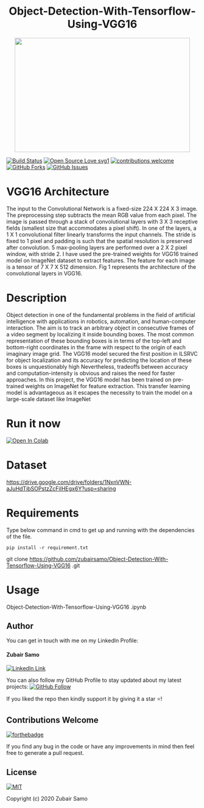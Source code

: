 <h1 align="center">Object-Detection-With-Tensorflow-Using-VGG16</h1>

<p align="center">
  <img width="460" height="300" src="https://github.com/zubairsamo/Object-Detection-With-Tensorflow-Using-VGG16/blob/main/Image/Detect_image.png">
</p>


[![Build Status](https://img.shields.io/badge/Build-Passing-brightgreen.svg?style=for-the-badge&logo=appveyor)](#)
[![Open Source Love svg1](https://badges.frapsoft.com/os/v1/open-source.svg?v=103)](#)
[![contributions welcome](https://img.shields.io/badge/contributions-welcome-brightgreen.svg?style=flat&label=Contributions&colorA=red&colorB=black	)](#)
[![GitHub Forks](https://img.shields.io/github/forks/zubairsamo/Object-Detection-With-Tensorflow-Using-VGG16.svg?style=social&label=Fork&maxAge=2592000)](https://github.com/zubairsamo/Object-Detection-With-Tensorflow-Using-VGG16/fork)
[![GitHub Issues](https://img.shields.io/github/issues/zubairsamo/Object-Detection-With-Tensorflow-Using-VGG16.svg?style=flat&label=Issues&maxAge=2592000)](https://github.com/zubairsamo/Object-Detection-With-Tensorflow-Using-VGG16/issues)
# VGG16 Architecture
The input to the Convolutional Network is a fixed-size 224 X 224 X 3 image. The preprocessing step subtracts the mean RGB value from each pixel. The image is passed
through a stack of convolutional layers with 3 X 3 receptive fields (smallest size that
accommodates a pixel shift). In one of the layers, a 1 X 1 convolutional filter linearly
transforms the input channels. The stride is fixed to 1 pixel and padding is such that the
spatial resolution is preserved after convolution. 5 max-pooling layers are performed over
a 2 X 2 pixel window, with stride 2. I have used the pre-trained weights for VGG16 trained
model on ImageNet dataset to extract features. The feature for each image is a tensor of 7
X 7 X 512 dimension. Fig 1 represents the architecture of the convolutional layers in
VGG16.
# Description
Object detection in one of the fundamental problems in the field of artificial intelligence
with applications in robotics, automation, and human-computer interaction. The aim is to
track an arbitrary object in consecutive frames of a video segment by localizing it inside
bounding boxes. The most common representation of these bounding boxes is in terms of
the top-left and bottom-right coordinates in the frame with respect to the origin of each
imaginary image grid.
The VGG16 model secured the first position in ILSRVC for object localization and its accuracy
for predicting the location of these boxes is unquestionably high Nevertheless, tradeoffs between accuracy 
and computation-intensity is obvious and raises the need for faster
approaches. In this project, the VGG16 model has been trained on pre-trained weights on
ImageNet for feature extraction. This transfer learning model is advantageous as it escapes
the necessity to train the model on a large-scale dataset like ImageNet
# Run it now
[![Open In Colab](https://colab.research.google.com/assets/colab-badge.svg)](https://colab.research.google.com/drive/15tA57gXnWprZjc5J_V7591AUdSQWrTF6?usp=sharing)

# Dataset
https://drive.google.com/drive/folders/1NxnVWN-aJuHdTibSOPstzZcFiIHEgx6Y?usp=sharing

# Requirements

Type below command in cmd to get up and running with the dependencies of the file.
```
pip install -r requirement.txt
```
 git clone https://github.com/zubairsamo/Object-Detection-With-Tensorflow-Using-VGG16
.git

# Usage
Object-Detection-With-Tensorflow-Using-VGG16
.ipynb

## Author
You can get in touch with me on my LinkedIn Profile:

#### Zubair Samo
[![LinkedIn Link](https://img.shields.io/badge/Connect-ZubairSamo-blue.svg?logo=linkedin&longCache=true&style=social&label=Connect
)](https://linkedin.com/in/zubair-samo-3a2764197)

You can also follow my GitHub Profile to stay updated about my latest projects: [![GitHub Follow](https://img.shields.io/badge/Connect-zubairsamo-blue.svg?logo=Github&longCache=true&style=social&label=Follow)](https://github.com/zubairsamo)

If you liked the repo then kindly support it by giving it a star ⭐!

## Contributions Welcome
[![forthebadge](https://forthebadge.com/images/badges/built-with-love.svg)](#)

If you find any bug in the code or have any improvements in mind then feel free to generate a pull request.

## License
[![MIT](https://img.shields.io/cocoapods/l/AFNetworking.svg?style=style&label=License&maxAge=2592000)](../master/LICENSE)

Copyright (c) 2020 Zubair Samo

